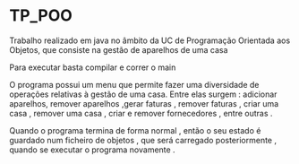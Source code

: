 # TP_POO
Trabalho realizado em java no âmbito da UC de Programação Orientada aos Objetos, que consiste na gestão de aparelhos de uma casa

Para executar basta compilar e correr o main 

O programa possui um menu que permite fazer uma diversidade de operações relativas à gestão de uma casa. 
Entre elas surgem : adicionar aparelhos, remover aparelhos ,gerar faturas , remover faturas , criar uma casa , remover uma casa , criar e remover fornecedores , entre outras .

Quando o programa termina de forma normal , então o seu estado é guardado num ficheiro de objetos ,  que será carregado posteriormente , quando se executar o programa novamente .
